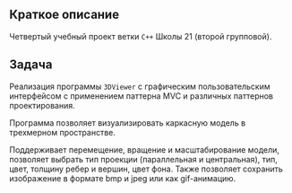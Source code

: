 ## Краткое описание

Четвертый учебный проект ветки `С++` Школы 21 (второй групповой).

## Задача

Реализация программы `3DViewer` с графическим пользовательским интерфейсом c применением паттерна MVC и различных паттернов проектирования.

Программа позволяет визуализировать каркасную модель в трехмерном пространстве. 

Поддерживает перемещение, вращение и масштабирование модели, позволяет выбрать тип проекции (параллельная и центральная), тип, цвет, толщину ребер и вершин, цвет фона. Также позволяет сохранить изображение в формате bmp и jpeg или как gif-анимацию.